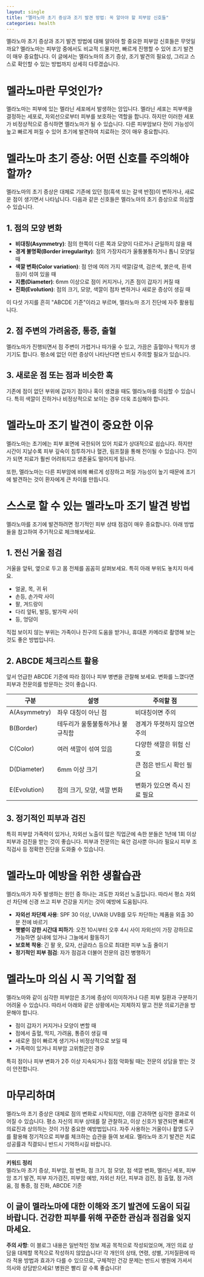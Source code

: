 ```yaml
---
layout: single
title: "멜라노마 초기 증상과 조기 발견 방법: 꼭 알아야 할 피부암 신호들"
categories: health
---
```

멜라노마 초기 증상과 조기 발견 방법에 대해 알아야 할 중요한 피부암 신호들은 무엇일까요? 멜라노마는 피부암 중에서도 비교적 드물지만, 빠르게 진행할 수 있어 조기 발견이 매우 중요합니다. 이 글에서는 멜라노마의 초기 증상, 조기 발견의 필요성, 그리고 스스로 확인할 수 있는 방법까지 상세히 다루겠습니다.

# 멜라노마란 무엇인가?

멜라노마는 피부에 있는 멜라닌 세포에서 발생하는 암입니다. 멜라닌 세포는 피부색을 결정하는 세포로, 자외선으로부터 피부를 보호하는 역할을 합니다. 하지만 이러한 세포가 비정상적으로 증식하면 멜라노마가 될 수 있습니다. 다른 피부암보다 전이 가능성이 높고 빠르게 퍼질 수 있어 초기에 발견하여 치료하는 것이 매우 중요합니다.

# 멜라노마 초기 증상: 어떤 신호를 주의해야 할까?

멜라노마의 초기 증상은 대체로 기존에 있던 점(흑색 또는 갈색 반점)이 변하거나, 새로운 점이 생기면서 나타납니다. 다음과 같은 신호들은 멜라노마의 초기 증상으로 의심할 수 있습니다.

## 1. 점의 모양 변화

- **비대칭(Asymmetry)**: 점의 한쪽이 다른 쪽과 모양이 다르거나 균일하지 않을 때  
- **경계 불명확(Border irregularity)**: 점의 가장자리가 울퉁불퉁하거나 톱니 모양일 때  
- **색깔 변화(Color variation)**: 점 안에 여러 가지 색깔(갈색, 검은색, 붉은색, 흰색 등)이 섞여 있을 때  
- **지름(Diameter)**: 6mm 이상으로 점이 커지거나, 기존 점이 갑자기 커질 때  
- **진화(Evolution)**: 점의 크기, 모양, 색깔이 점차 변하거나 새로운 증상이 생길 때  

이 다섯 가지를 흔히 "ABCDE 기준"이라고 부르며, 멜라노마 조기 진단에 자주 활용됩니다.

## 2. 점 주변의 가려움증, 통증, 출혈

멜라노마가 진행되면서 점 주변이 가렵거나 따가울 수 있고, 가끔은 출혈이나 딱지가 생기기도 합니다. 평소에 없던 이런 증상이 나타난다면 반드시 주의할 필요가 있습니다.

## 3. 새로운 점 또는 점과 비슷한 혹

기존에 점이 없던 부위에 갑자기 점이나 혹이 생겼을 때도 멜라노마를 의심할 수 있습니다. 특히 색깔이 진하거나 비정상적으로 보이는 경우 더욱 조심해야 합니다.

# 멜라노마 조기 발견이 중요한 이유

멜라노마는 초기에는 피부 표면에 국한되어 있어 치료가 상대적으로 쉽습니다. 하지만 시간이 지날수록 피부 깊숙이 침투하거나 혈관, 림프절을 통해 전이될 수 있습니다. 전이가 되면 치료가 훨씬 어려워지고 생존율도 떨어지게 됩니다.

또한, 멜라노마는 다른 피부암에 비해 빠르게 성장하고 퍼질 가능성이 높기 때문에 조기에 발견하는 것이 환자에게 큰 차이를 만듭니다.

# 스스로 할 수 있는 멜라노마 조기 발견 방법

멜라노마를 조기에 발견하려면 정기적인 피부 상태 점검이 매우 중요합니다. 아래 방법들을 참고하여 주기적으로 체크해보세요.

## 1. 전신 거울 점검

거울을 앞뒤, 옆으로 두고 몸 전체를 꼼꼼히 살펴보세요. 특히 아래 부위도 놓치지 마세요.

- 얼굴, 목, 귀 뒤  
- 손등, 손가락 사이  
- 팔, 겨드랑이  
- 다리 앞뒤, 발등, 발가락 사이  
- 등, 엉덩이  

직접 보이지 않는 부위는 가족이나 친구의 도움을 받거나, 휴대폰 카메라로 촬영해 보는 것도 좋은 방법입니다.

## 2. ABCDE 체크리스트 활용

앞서 언급한 ABCDE 기준에 따라 점이나 피부 병변을 관찰해 보세요. 변화를 느꼈다면 피부과 전문의를 방문하는 것이 좋습니다.

| 구분       | 설명                                         | 주의할 점                             |
|------------|--------------------------------------------|------------------------------------|
| A(Asymmetry) | 좌우 대칭이 아닌 점                         | 비대칭이면 주의                     |
| B(Border)   | 테두리가 울퉁불퉁하거나 불규칙함             | 경계가 뚜렷하지 않으면 주의        |
| C(Color)   | 여러 색깔이 섞여 있음                         | 다양한 색깔은 위험 신호             |
| D(Diameter) | 6mm 이상 크기                               | 큰 점은 반드시 확인 필요            |
| E(Evolution) | 점의 크기, 모양, 색깔 변화                  | 변화가 있으면 즉시 진료 필요        |

## 3. 정기적인 피부과 검진

특히 피부암 가족력이 있거나, 자외선 노출이 많은 직업군에 속한 분들은 1년에 1회 이상 피부과 검진을 받는 것이 좋습니다. 피부과 전문의는 육안 검사뿐 아니라 필요시 피부 조직검사 등 정확한 진단을 도와줄 수 있습니다.

# 멜라노마 예방을 위한 생활습관

멜라노마가 자주 발생하는 원인 중 하나는 과도한 자외선 노출입니다. 따라서 평소 자외선 차단에 신경 쓰고 피부 건강을 지키는 것이 예방에 도움됩니다.

- **자외선 차단제 사용**: SPF 30 이상, UVA와 UVB를 모두 차단하는 제품을 외출 30분 전에 바르기  
- **햇볕이 강한 시간대 피하기**: 오전 10시부터 오후 4시 사이 자외선이 가장 강하므로 가능하면 실내에 있거나 그늘에서 활동하기  
- **보호복 착용**: 긴 팔 옷, 모자, 선글라스 등으로 최대한 피부 노출 줄이기  
- **정기적인 피부 점검**: 자가 점검과 더불어 전문의 검진 병행하기  

# 멜라노마 의심 시 꼭 기억할 점

멜라노마와 같이 심각한 피부암은 초기에 증상이 미미하거나 다른 피부 질환과 구분하기 어려울 수 있습니다. 따라서 아래와 같은 상황에서는 지체하지 말고 전문 의료기관을 방문해야 합니다.

- 점이 갑자기 커지거나 모양이 변할 때  
- 점에서 출혈, 딱지, 가려움, 통증이 생길 때  
- 새로운 점이 빠르게 생기거나 비정상적으로 보일 때  
- 가족력이 있거나 피부암 고위험군인 경우  

특히 점이나 피부 변화가 2주 이상 지속되거나 점점 악화될 때는 전문의 상담을 받는 것이 안전합니다.

# 마무리하며

멜라노마 초기 증상은 대체로 점의 변화로 시작되지만, 이를 간과하면 심각한 결과로 이어질 수 있습니다. 평소 자신의 피부 상태를 잘 관찰하고, 이상 신호가 발견되면 빠르게 의료진과 상의하는 것이 가장 중요한 예방법입니다. 자주 사용하는 거울이나 촬영 도구를 활용해 정기적으로 피부를 체크하는 습관을 들여 보세요. 멜라노마 조기 발견은 치료 성공률과 직결되니 반드시 기억하시길 바랍니다.

---

**키워드 정리**  
멜라노마 초기 증상, 피부암, 점 변화, 점 크기, 점 모양, 점 색깔 변화, 멜라닌 세포, 피부암 조기 발견, 피부 자가검진, 피부암 예방, 자외선 차단, 피부과 검진, 점 출혈, 점 가려움, 점 통증, 점 진화, ABCDE 기준

이 글이 멜라노마에 대한 이해와 조기 발견에 도움이 되길 바랍니다. 건강한 피부를 위해 꾸준한 관심과 점검을 잊지 마세요.
---

**주의 사항**: 이 블로그 내용은 일반적인 정보 제공 목적으로 작성되었으며, 개인 의료 상담을 대체할 목적으로 작성하지 않았습니다! 각 개인의 상태, 연령, 성별, 기저질환에 따라 적용 방법과 효과가 다를 수 있으므로, 구체적인 건강 문제는 반드시 병원에 가셔서 의사와 상담받으세요! 병원은 빨리 갈 수록 좋습니다!
